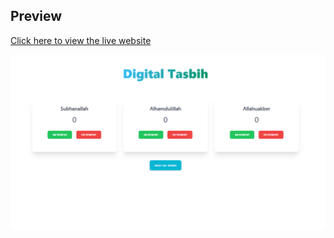 ## Preview

[Click here to view the live website](https://shahrukkabir.github.io/Digital-Tasbih/)

![Preview Image](landing_page.png)

